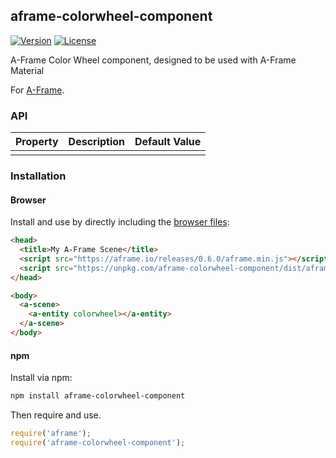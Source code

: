 ## aframe-colorwheel-component

[![Version](http://img.shields.io/npm/v/aframe-colorwheel-component.svg?style=flat-square)](https://npmjs.org/package/aframe-colorwheel-component)
[![License](http://img.shields.io/npm/l/aframe-colorwheel-component.svg?style=flat-square)](https://npmjs.org/package/aframe-colorwheel-component)

A-Frame Color Wheel component, designed to be used with A-Frame Material

For [A-Frame](https://aframe.io).

### API

| Property | Description | Default Value |
| -------- | ----------- | ------------- |
|          |             |               |

### Installation

#### Browser

Install and use by directly including the [browser files](dist):

```html
<head>
  <title>My A-Frame Scene</title>
  <script src="https://aframe.io/releases/0.6.0/aframe.min.js"></script>
  <script src="https://unpkg.com/aframe-colorwheel-component/dist/aframe-colorwheel-component.min.js"></script>
</head>

<body>
  <a-scene>
    <a-entity colorwheel></a-entity>
  </a-scene>
</body>
```

<!-- If component is accepted to the Registry, uncomment this. -->
<!--
Or with [angle](https://npmjs.com/package/angle/), you can install the proper
version of the component straight into your HTML file, respective to your
version of A-Frame:

```sh
angle install aframe-colorwheel-component
```
-->

#### npm

Install via npm:

```bash
npm install aframe-colorwheel-component
```

Then require and use.

```js
require('aframe');
require('aframe-colorwheel-component');
```

